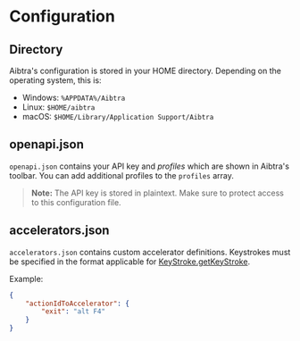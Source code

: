 # Configuration

## Directory

Aibtra's configuration is stored in your HOME directory. Depending on the operating system, this is:

- Windows: `%APPDATA%/Aibtra`
- Linux: `$HOME/aibtra`
- macOS: `$HOME/Library/Application Support/Aibtra`

## openapi.json

`openapi.json` contains your API key and *profiles* which are shown in Aibtra's toolbar.
You can add additional profiles to the `profiles` array.

> **Note:** The API key is stored in plaintext. Make sure to protect access to this configuration file.

## accelerators.json

`accelerators.json` contains custom accelerator definitions. Keystrokes must be specified in the format applicable for [KeyStroke.getKeyStroke](https://docs.oracle.com/javase/7/docs/api/javax/swing/KeyStroke.html#getKeyStroke(java.lang.String)).

Example:

```json
{
    "actionIdToAccelerator": {
        "exit": "alt F4"
    }
}
```



